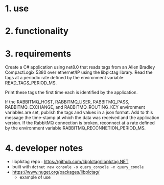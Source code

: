 # 1. use

# 2. functionality

# 3. requirements
Create a C# application using net8.0 that reads tags from an Allen Bradley CompactLogix 5380 over ethernet/IP using the libplctag library.  Read the tags at a periodic rate defined by the environment variable READ_TAGS_PERIOD_MS.

Print these tags the first time each is identified by the application.

If the RABBITMQ_HOST, RABBITMQ_USER, RABBITMQ_PASS, RABBITMQ_EXCHANGE, and RABBITMQ_ROUTING_KEY environment variables are set, publish the tags and values in a json format.  Add to this message the time-stamp at which the data was received and the application version.  If the RabbitMQ connection is broken, reconnect at a rate defined by the environment variable RABBITMQ_RECONNETION_PERIOD_MS.


# 4. developer notes
- libplctag repo : https://github.com/libplctag/libplctag.NET
- built with `dotnet new console -o query_console -n query_conole`
- https://www.nuget.org/packages/libplctag/
  - example of use